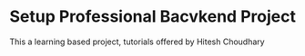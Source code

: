 # Setup Professional Bacvkend Project

This a learning based project, tutorials offered by Hitesh Choudhary
